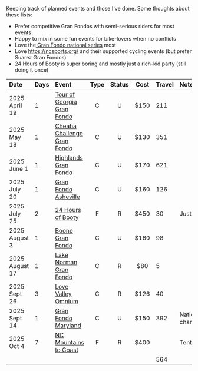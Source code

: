 Keeping track of planned events and those I've done. Some thoughts about these lists:

- Prefer competitive Gran Fondos with semi-serious riders for most events
- Happy to mix in some fun events for bike-lovers when no conflicts
- Love the[ Gran Fondo national series](https://www.granfondonationalseries.com/gfns-events-2025?utm_source=chatgpt.com) most
- Love https://ncsports.org/ and their supported cycling events (but prefer Suarez Gran Fondos)
- 24 Hours of Booty is super boring and mostly just a rich-kid party (still doing it once)

| Date           | Days | Event                                                                                    | Type | Status | Cost | Travel | Notes                  |
| :------------- | :--- | :--------------------------------------------------------------------------------------- | :--: | :----: | :--: | :----- | :--------------------- |
| 2025 April 19  | 1    | [Tour of Georgia Gran Fondo](https://www.granfondonationalseries.com/gran-fondo-georgia) |  C   |   U    | $150 | 211    |                        |
| 2025 May 18    | 1    | [Cheaha Challenge Gran Fondo](https://www.cheahachallenge.com/)                          |  C   |   U    | $130 | 351    |                        |
| 2025 June 1    | 1    | [Highlands Gran Fondo](https://www.granfondonationalseries.com/gran-fondo-highlands/)    |  C   |   U    | $170 | 621    |                        |
| 2025 July 20   | 1    | [Gran Fondo Asheville](https://www.granfondonationalseries.com/gran-fondo-asheville/)    |  C   |   U    | $160 | 126    |                        |
| 2025 July 25   | 2    | [24 Hours of Booty](https://24foundation.org/24-hours-of-booty/)                         |  F   |   R    | $450 | 30     | Just this once         |
| 2025 August 3  | 1    | [Boone Gran Fondo](https://www.granfondonationalseries.com/gran-fondo-boone/)            |  C   |   U    | $160 | 98     |                        |
| 2025 August 17 | 1    | [Lake Norman Gran Fondo](https://lakenormanfondo.com/)                                   |  C   |   R    | $80  | 5      |                        |
| 2025 Sept 26   | 3    | [Love Valley Omnium](https://www.lovevalleyroubaix.com/)                                 |  C   |   R    | $126 | 40     |                        |
| 2025 Sept 14   | 1    | [Gran Fondo Maryland](https://www.granfondonationalseries.com/gran-fondo-maryland/)      |  C   |   U    | $150 | 392    | National championships |
| 2025 Oct 4     | 7    | [NC Mountains to Coast](https://ncsports.org/event/cyclenc_mountainstocoast_ride/)       |  F   |   R    | $400 |        | Tent camping           |
|                |      |                                                                                          |      |        |      | 564    |                        |
